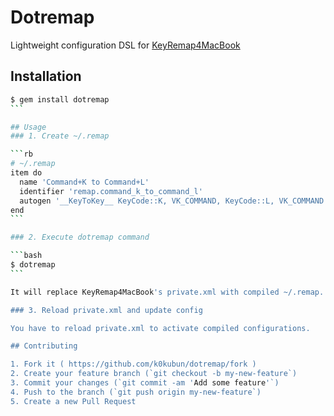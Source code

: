 # Dotremap

Lightweight configuration DSL for [KeyRemap4MacBook](https://pqrs.org/osx/karabiner/index.html)

## Installation

````bash
$ gem install dotremap
```

## Usage
### 1. Create ~/.remap

```rb
# ~/.remap
item do
  name 'Command+K to Command+L'
  identifier 'remap.command_k_to_command_l'
  autogen '__KeyToKey__ KeyCode::K, VK_COMMAND, KeyCode::L, VK_COMMAND'
end
```

### 2. Execute dotremap command

```bash
$ dotremap
```

It will replace KeyRemap4MacBook's private.xml with compiled ~/.remap.

### 3. Reload private.xml and update config

You have to reload private.xml to activate compiled configurations.

## Contributing

1. Fork it ( https://github.com/k0kubun/dotremap/fork )
2. Create your feature branch (`git checkout -b my-new-feature`)
3. Commit your changes (`git commit -am 'Add some feature'`)
4. Push to the branch (`git push origin my-new-feature`)
5. Create a new Pull Request
